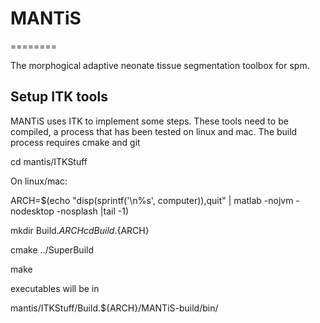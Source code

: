 # MANTiS
========

The morphogical adaptive neonate tissue segmentation toolbox for spm.


## Setup ITK tools

MANTiS uses ITK to implement some steps. These tools need to be compiled, a process
that has been tested on linux and mac. The build process requires cmake and git

cd mantis/ITKStuff

On linux/mac:

ARCH=$(echo "disp(sprintf('\n%s', computer)),quit" | matlab -nojvm -nodesktop -nosplash |tail -1)

mkdir Build.${ARCH} 
cd Build.${ARCH}

cmake ../SuperBuild



make

executables will be in

mantis/ITKStuff/Build.${ARCH}/MANTiS-build/bin/

